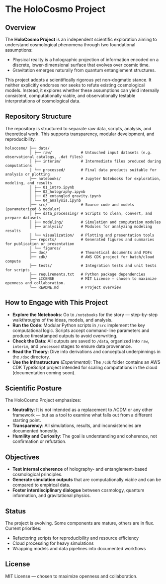 # The HoloCosmo Project

## Overview

The **HoloCosmo Project** is an independent scientific exploration aiming to understand cosmological phenomena through two foundational assumptions:

- Physical reality is a holographic projection of information encoded on a discrete, lower-dimensional surface that evolves over cosmic time.
- Gravitation emerges naturally from quantum entanglement structures.

This project adopts a scientifically rigorous yet non-dogmatic stance. It neither explicitly endorses nor seeks to refute existing cosmological models. Instead, it explores whether these assumptions can yield internally consistent, computationally viable, and observationally testable interpretations of cosmological data.

## Repository Structure

The repository is structured to separate raw data, scripts, analysis, and theoretical work. This supports transparency, modular development, and reproducibility.

```
holocosmo/ ├── data/
           │ ├── raw/             # Untouched input datasets (e.g. observational catalogs, .dat files)
           │ ├── interim/         # Intermediate files produced during computations
           │ └── processed/       # Final data products suitable for analysis or plotting
           ├── notebooks/         # Jupyter Notebooks for exploration, modeling, and results
           │ ├── 01_intro.ipynb
           │ ├── 02_holography.ipynb
           │ ├── 03_entangled_gravity.ipynb
           │ └── 04_analysis.ipynb
           ├── src/               # Source code and models (parameterized & modular)
           │ ├── data_processing/ # Scripts to clean, convert, and prepare datasets
           │ ├── modeling/        # Simulation and computation modules
           │ ├── analysis/        # Modules for analyzing modeling results
           │ └── visualization/   # Plotting and presentation tools
           ├── reports/           # Generated figures and summaries for publication or presentation
           │ └── figures/
           ├── doc/               # Theoretical documents and PDFs
           ├── cdk/               # AWS CDK project for batch/cloud compute
           ├── tests/             # Integration tests and unit tests for scripts
           ├── requirements.txt   # Python package dependencies
           ├── LICENSE            # MIT License — chosen to maximize openness and collaboration.
           └── README.md          # Project overview
```

## How to Engage with This Project

- **Explore the Notebooks**: Go to `/notebooks` for the story — step-by-step walkthroughs of the ideas, models, and analysis.
- **Run the Code**: Modular Python scripts in `/src` implement the key computational logic. Scripts accept command-line parameters and produce timestamped outputs to avoid overwriting.
- **Check the Data**: All outputs are saved to `/data`, organized into `raw`, `interim`, and `processed` stages to ensure data provenance.
- **Read the Theory**: Dive into derivations and conceptual underpinnings in the `/doc` directory.
- **Use the Infrastructure** *(Experimental)*: The `/cdk` folder contains an AWS CDK TypeScript project intended for scaling computations in the cloud (documentation coming soon).

## Scientific Posture

The HoloCosmo Project emphasizes:

- **Neutrality**: It is not intended as a replacement to ΛCDM or any other framework — but as a tool to examine what falls out from a different starting point.
- **Transparency**: All simulations, results, and inconsistencies are documented honestly.
- **Humility and Curiosity**: The goal is understanding and coherence, not confirmation or refutation.

## Objectives

- **Test internal coherence** of holography- and entanglement-based cosmological principles.
- **Generate simulation outputs** that are computationally viable and can be compared to empirical data.
- **Foster interdisciplinary dialogue** between cosmology, quantum information, and gravitational physics.

## Status

The project is evolving. Some components are mature, others are in flux. Current priorities:

- Refactoring scripts for reproducibility and resource efficiency
- Cloud processing for heavy simulations
- Wrapping models and data pipelines into documented workflows

## License

MIT License — chosen to maximize openness and collaboration.